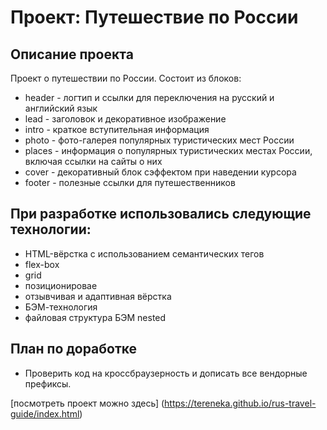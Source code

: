 # Проект: Путешествие по России

## **Описание проекта**

Проект о путешествии по России.
Состоит из блоков:

- header - логтип и ссылки для переключения на русский и английский язык
- lead - заголовок и декоративное изображение
- intro - краткое вступительная информация
- photo - фото-галерея популярных туристических мест России
- places - информация о популярных туристических местах России, включая ссылки на сайты о них
- cover - декоративный блок сэффектом при наведении курсора
- footer - полезные ссылки для путешественников

## **При разработке использовались следующие технологии:**

- HTML-вёрстка с использованием семантических тегов
- flex-box
- grid
- позиционировае
- отзывчивая и адаптивная вёрстка
- БЭМ-технология
- файловая структура БЭМ nested

## **План по доработке**

- Проверить код на кроссбраузерность и дописать все вендорные префиксы.

[посмотреть проект можно здесь] (https://tereneka.github.io/rus-travel-guide/index.html)
